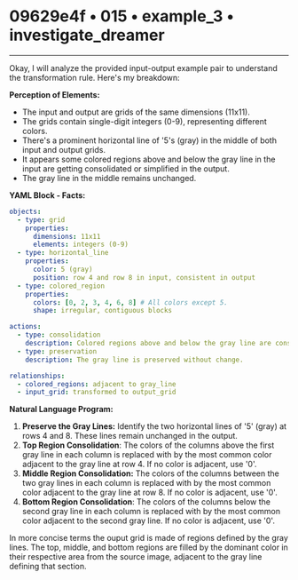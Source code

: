 # 09629e4f • 015 • example_3 • investigate_dreamer

---
Okay, I will analyze the provided input-output example pair to understand the transformation rule. Here's my breakdown:

**Perception of Elements:**

*   The input and output are grids of the same dimensions (11x11).
*   The grids contain single-digit integers (0-9), representing different colors.
*   There's a prominent horizontal line of '5's (gray) in the middle of both input and output grids.
*   It appears some colored regions above and below the gray line in the input are getting consolidated or simplified in the output.
*   The gray line in the middle remains unchanged.

**YAML Block - Facts:**



```yaml
objects:
  - type: grid
    properties:
      dimensions: 11x11
      elements: integers (0-9)
  - type: horizontal_line
    properties:
      color: 5 (gray)
      position: row 4 and row 8 in input, consistent in output
  - type: colored_region
    properties:
      colors: [0, 2, 3, 4, 6, 8] # All colors except 5.
      shape: irregular, contiguous blocks

actions:
  - type: consolidation
    description: Colored regions above and below the gray line are consolidated based on some rule related the adjacent colors in the column.
  - type: preservation
    description: The gray line is preserved without change.

relationships:
  - colored_regions: adjacent to gray_line
  - input_grid: transformed to output_grid

```



**Natural Language Program:**

1.  **Preserve the Gray Lines:** Identify the two horizontal lines of '5' (gray) at rows 4 and 8. These lines remain unchanged in the output.
2. **Top Region Consolidation**:
    The colors of the columns above the first gray line in each column is replaced with by the most common color adjacent to the gray line at row 4.
    If no color is adjacent, use '0'.
3.  **Middle Region Consolidation:** The colors of the columns between the two gray lines in each column is replaced with by the most common color adjacent to the gray line at row 8.
     If no color is adjacent, use '0'.
4.  **Bottom Region Consolidation**: The colors of the columns below the second gray line in each column is replaced with by the most common color adjacent to the second gray line.
     If no color is adjacent, use '0'.

In more concise terms the ouput grid is made of regions defined by the gray lines. The top, middle, and bottom regions are filled by the dominant color in their respective area from the source image, adjacent to the gray line defining that section.

